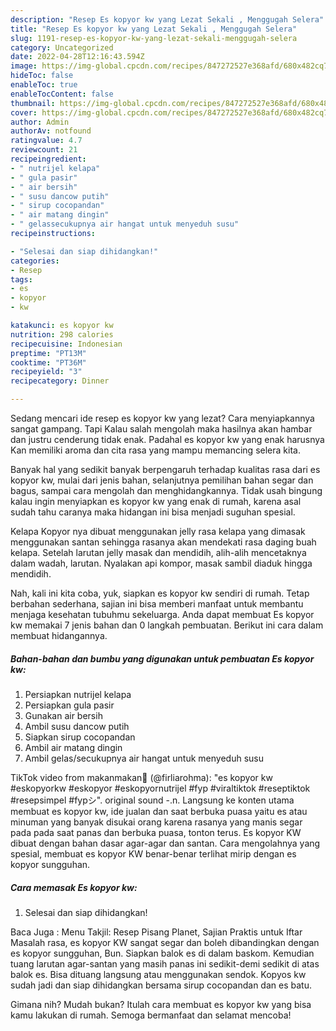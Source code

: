 ```yaml
---
description: "Resep Es kopyor kw yang Lezat Sekali , Menggugah Selera"
title: "Resep Es kopyor kw yang Lezat Sekali , Menggugah Selera"
slug: 1191-resep-es-kopyor-kw-yang-lezat-sekali-menggugah-selera
category: Uncategorized
date: 2022-04-28T12:16:43.594Z
image: https://img-global.cpcdn.com/recipes/847272527e368afd/680x482cq70/es-kopyor-kw-foto-resep-utama.jpg
hideToc: false
enableToc: true
enableTocContent: false
thumbnail: https://img-global.cpcdn.com/recipes/847272527e368afd/680x482cq70/es-kopyor-kw-foto-resep-utama.jpg
cover: https://img-global.cpcdn.com/recipes/847272527e368afd/680x482cq70/es-kopyor-kw-foto-resep-utama.jpg
author: Admin
authorAv: notfound
ratingvalue: 4.7
reviewcount: 21
recipeingredient:
- " nutrijel kelapa"
- " gula pasir"
- " air bersih"
- " susu dancow putih"
- " sirup cocopandan"
- " air matang dingin"
- " gelassecukupnya air hangat untuk menyeduh susu"
recipeinstructions:

- "Selesai dan siap dihidangkan!"
categories:
- Resep
tags:
- es
- kopyor
- kw

katakunci: es kopyor kw 
nutrition: 298 calories
recipecuisine: Indonesian
preptime: "PT13M"
cooktime: "PT36M"
recipeyield: "3"
recipecategory: Dinner

---
```



Sedang mencari ide resep es kopyor kw yang lezat? Cara menyiapkannya sangat gampang. Tapi Kalau salah mengolah maka hasilnya akan hambar dan justru cenderung tidak enak. Padahal es kopyor kw yang enak harusnya Kan memiliki aroma dan cita rasa yang mampu memancing selera kita.


Banyak hal yang sedikit banyak berpengaruh terhadap kualitas rasa dari es kopyor kw, mulai dari jenis bahan, selanjutnya pemilihan bahan segar dan bagus, sampai cara mengolah dan menghidangkannya. Tidak usah bingung kalau ingin menyiapkan es kopyor kw yang enak di rumah, karena asal sudah tahu caranya maka hidangan ini bisa menjadi suguhan spesial.

Kelapa Kopyor nya dibuat menggunakan jelly rasa kelapa yang dimasak menggunakan santan sehingga rasanya akan mendekati rasa daging buah kelapa. Setelah larutan jelly masak dan mendidih, alih-alih mencetaknya dalam wadah, larutan. Nyalakan api kompor, masak sambil diaduk hingga mendidih.


Nah, kali ini kita coba, yuk, siapkan es kopyor kw sendiri di rumah. Tetap berbahan sederhana, sajian ini bisa memberi manfaat untuk membantu menjaga kesehatan tubuhmu sekeluarga. Anda dapat membuat Es kopyor kw memakai 7 jenis bahan dan 0 langkah pembuatan. Berikut ini cara dalam membuat hidangannya.

<!--inarticleads1-->

##### Bahan-bahan dan bumbu yang digunakan untuk pembuatan Es kopyor kw:

1. Persiapkan  nutrijel kelapa
1. Persiapkan  gula pasir
1. Gunakan  air bersih
1. Ambil  susu dancow putih
1. Siapkan  sirup cocopandan
1. Ambil  air matang dingin
1. Ambil  gelas/secukupnya air hangat untuk menyeduh susu


TikTok video from makanmakan🥨 (@firliarohma): &#34;es kopyor kw #eskopyorkw #eskopyor #eskopyornutrijel #fyp #viraltiktok #reseptiktok #resepsimpel #fypシ&#34;. original sound -.n. Langsung ke konten utama membuat es kopyor kw, ide jualan dan saat berbuka puasa yaitu es atau minuman yang banyak disukai orang karena rasanya yang manis segar pada pada saat panas dan berbuka puasa, tonton terus. Es kopyor KW dibuat dengan bahan dasar agar-agar dan santan. Cara mengolahnya yang spesial, membuat es kopyor KW benar-benar terlihat mirip dengan es kopyor sungguhan. 

<!--inarticleads2-->

##### Cara memasak Es kopyor kw:


1. Selesai dan siap dihidangkan!

Baca Juga : Menu Takjil: Resep Pisang Planet, Sajian Praktis untuk Iftar Masalah rasa, es kopyor KW sangat segar dan boleh dibandingkan dengan es kopyor sungguhan, Bun. Siapkan balok es di dalam baskom. Kemudian tuang larutan agar-santan yang masih panas ini sedikit-demi sedikit di atas balok es. Bisa dituang langsung atau menggunakan sendok. Kopyos kw sudah jadi dan siap dihidangkan bersama sirup cocopandan dan es batu. 

Gimana nih? Mudah bukan? Itulah cara membuat es kopyor kw yang bisa kamu lakukan di rumah. Semoga bermanfaat dan selamat mencoba!
